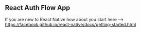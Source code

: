 ## React Auth Flow App

If you are new to React Native how about you start here --> https://facebook.github.io/react-native/docs/getting-started.html
